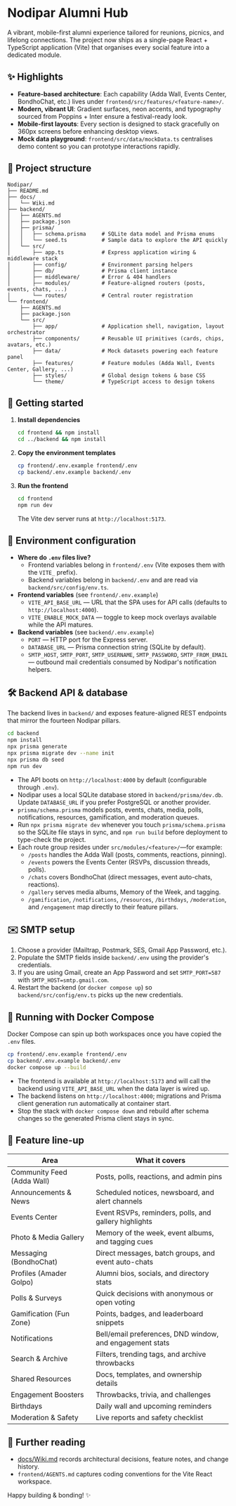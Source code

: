 # Nodipar Alumni Hub

A vibrant, mobile-first alumni experience tailored for reunions, picnics, and lifelong connections. The project now ships as a single-page React + TypeScript application (Vite) that organises every social feature into a dedicated module.

## ✨ Highlights
- **Feature-based architecture**: Each capability (Adda Wall, Events Center, BondhoChat, etc.) lives under `frontend/src/features/<feature-name>/`.
- **Modern, vibrant UI**: Gradient surfaces, neon accents, and typography sourced from Poppins + Inter ensure a festival-ready look.
- **Mobile-first layouts**: Every section is designed to stack gracefully on 360px screens before enhancing desktop views.
- **Mock data playground**: `frontend/src/data/mockData.ts` centralises demo content so you can prototype interactions rapidly.

## 📂 Project structure
```
Nodipar/
├── README.md
├── docs/
│   └── Wiki.md
├── backend/
│   ├── AGENTS.md
│   ├── package.json
│   ├── prisma/
│   │   ├── schema.prisma     # SQLite data model and Prisma enums
│   │   └── seed.ts           # Sample data to explore the API quickly
│   └── src/
│       ├── app.ts            # Express application wiring & middleware stack
│       ├── config/           # Environment parsing helpers
│       ├── db/               # Prisma client instance
│       ├── middleware/       # Error & 404 handlers
│       ├── modules/          # Feature-aligned routers (posts, events, chats, ...)
│       └── routes/           # Central router registration
└── frontend/
    ├── AGENTS.md
    ├── package.json
    └── src/
        ├── app/              # Application shell, navigation, layout orchestrator
        ├── components/       # Reusable UI primitives (cards, chips, avatars, etc.)
        ├── data/             # Mock datasets powering each feature panel
        ├── features/         # Feature modules (Adda Wall, Events Center, Gallery, ...)
        ├── styles/           # Global design tokens & base CSS
        └── theme/            # TypeScript access to design tokens
```

## 🚀 Getting started
1. **Install dependencies**
   ```bash
   cd frontend && npm install
   cd ../backend && npm install
   ```
2. **Copy the environment templates**
   ```bash
   cp frontend/.env.example frontend/.env
   cp backend/.env.example backend/.env
   ```
3. **Run the frontend**
   ```bash
   cd frontend
   npm run dev
   ```
   The Vite dev server runs at `http://localhost:5173`.

## 🧩 Environment configuration
- **Where do `.env` files live?**
  - Frontend variables belong in `frontend/.env` (Vite exposes them with the `VITE_` prefix).
  - Backend variables belong in `backend/.env` and are read via `backend/src/config/env.ts`.
- **Frontend variables** (see `frontend/.env.example`)
  - `VITE_API_BASE_URL` — URL that the SPA uses for API calls (defaults to `http://localhost:4000`).
  - `VITE_ENABLE_MOCK_DATA` — toggle to keep mock overlays available while the API matures.
- **Backend variables** (see `backend/.env.example`)
  - `PORT` — HTTP port for the Express server.
  - `DATABASE_URL` — Prisma connection string (SQLite by default).
  - `SMTP_HOST`, `SMTP_PORT`, `SMTP_USERNAME`, `SMTP_PASSWORD`, `SMTP_FROM_EMAIL` — outbound mail credentials consumed by Nodipar's notification helpers.

## 🛠 Backend API & database
The backend lives in `backend/` and exposes feature-aligned REST endpoints that mirror the fourteen Nodipar pillars.

```bash
cd backend
npm install
npx prisma generate
npx prisma migrate dev --name init
npx prisma db seed
npm run dev
```

- The API boots on `http://localhost:4000` by default (configurable through `.env`).
- Nodipar uses a local SQLite database stored in `backend/prisma/dev.db`. Update `DATABASE_URL` if you prefer PostgreSQL or another provider.
- `prisma/schema.prisma` models posts, events, chats, media, polls, notifications, resources, gamification, and moderation queues.
- Run `npx prisma migrate dev` whenever you touch `prisma/schema.prisma` so the SQLite file stays in sync, and `npm run build` before deployment to type-check the project.
- Each route group resides under `src/modules/<feature>/`—for example:
  - `/posts` handles the Adda Wall (posts, comments, reactions, pinning).
  - `/events` powers the Events Center (RSVPs, discussion threads, polls).
  - `/chats` covers BondhoChat (direct messages, event auto-chats, reactions).
  - `/gallery` serves media albums, Memory of the Week, and tagging.
  - `/gamification`, `/notifications`, `/resources`, `/birthdays`, `/moderation`, and `/engagement` map directly to their feature pillars.

## ✉️ SMTP setup
1. Choose a provider (Mailtrap, Postmark, SES, Gmail App Password, etc.).
2. Populate the SMTP fields inside `backend/.env` using the provider's credentials.
3. If you are using Gmail, create an App Password and set `SMTP_PORT=587` with `SMTP_HOST=smtp.gmail.com`.
4. Restart the backend (or `docker compose up`) so `backend/src/config/env.ts` picks up the new credentials.

## 🐳 Running with Docker Compose
Docker Compose can spin up both workspaces once you have copied the `.env` files.

```bash
cp frontend/.env.example frontend/.env
cp backend/.env.example backend/.env
docker compose up --build
```

- The frontend is available at `http://localhost:5173` and will call the backend using `VITE_API_BASE_URL` when the data layer is wired up.
- The backend listens on `http://localhost:4000`; migrations and Prisma client generation run automatically at container start.
- Stop the stack with `docker compose down` and rebuild after schema changes so the generated Prisma client stays in sync.

## 🧭 Feature line-up
| Area | What it covers |
| --- | --- |
| Community Feed (Adda Wall) | Posts, polls, reactions, and admin pins |
| Announcements & News | Scheduled notices, newsboard, and alert channels |
| Events Center | Event RSVPs, reminders, polls, and gallery highlights |
| Photo & Media Gallery | Memory of the week, event albums, and tagging cues |
| Messaging (BondhoChat) | Direct messages, batch groups, and event auto-chats |
| Profiles (Amader Golpo) | Alumni bios, socials, and directory stats |
| Polls & Surveys | Quick decisions with anonymous or open voting |
| Gamification (Fun Zone) | Points, badges, and leaderboard snippets |
| Notifications | Bell/email preferences, DND window, and engagement stats |
| Search & Archive | Filters, trending tags, and archive throwbacks |
| Shared Resources | Docs, templates, and ownership details |
| Engagement Boosters | Throwbacks, trivia, and challenges |
| Birthdays | Daily wall and upcoming reminders |
| Moderation & Safety | Live reports and safety checklist |

## 📘 Further reading
- [docs/Wiki.md](docs/Wiki.md) records architectural decisions, feature notes, and change history.
- `frontend/AGENTS.md` captures coding conventions for the Vite React workspace.

Happy building & bonding! ✨
